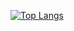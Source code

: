 [![Top Langs](https://github-readme-stats.vercel.app/api/top-langs/?username=aemann01&layout=compact&hide=html,batchfile)](https://github.com/aemann01/github-readme-stats)
